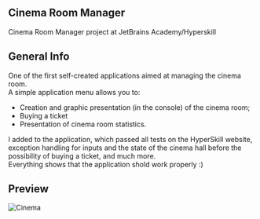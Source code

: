 ## Cinema Room Manager
Cinema Room Manager project at JetBrains Academy/Hyperskill

## General Info
One of the first self-created applications aimed at managing the cinema room.<br />
A simple application menu allows you to:
* Creation and graphic presentation (in the console) of the cinema room;
* Buying a ticket
* Presentation of cinema room statistics.

I added to the application, which passed all tests on the HyperSkill website, exception handling for inputs and the state of the cinema hall before the possibility of buying a ticket, and much more.<br />
Everything shows that the application shold work properly :)

## Preview
![Cinema](https://user-images.githubusercontent.com/56168607/220973523-99fe4dad-63ad-4b61-b517-2a63c2af9544.gif)
